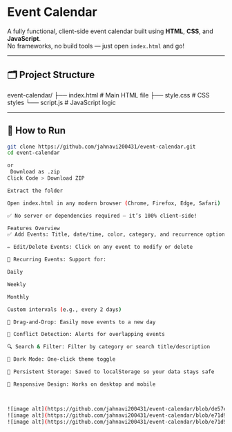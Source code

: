 ﻿# Event Calendar

 A fully functional, client-side event calendar built using **HTML**, **CSS**, and **JavaScript**.  
No frameworks, no build tools — just open `index.html` and go!

---

## 🗂️ Project Structure

event-calendar/
├── index.html # Main HTML file
├── style.css # CSS styles
└── script.js # JavaScript logic


---

## 🚀 How to Run

```bash
git clone https://github.com/jahnavi200431/event-calendar.git
cd event-calendar

or
 Download as .zip
Click Code > Download ZIP

Extract the folder

Open index.html in any modern browser (Chrome, Firefox, Edge, Safari)

✅ No server or dependencies required — it’s 100% client-side!

Features Overview
✅ Add Events: Title, date/time, color, category, and recurrence options

✏️ Edit/Delete Events: Click on any event to modify or delete

🔁 Recurring Events: Support for:

Daily

Weekly

Monthly

Custom intervals (e.g., every 2 days)

🧲 Drag-and-Drop: Easily move events to a new day

🚫 Conflict Detection: Alerts for overlapping events

🔍 Search & Filter: Filter by category or search title/description

🌙 Dark Mode: One-click theme toggle

💾 Persistent Storage: Saved to localStorage so your data stays safe

📱 Responsive Design: Works on desktop and mobile



![image alt](https://github.com/jahnavi200431/event-calendar/blob/de57e60cfe82f90c77bd090ce3c0d2a2b35068f0/event-calendar/Screenshot%202025-05-26%20222125.png)
![image alt](https://github.com/jahnavi200431/event-calendar/blob/e71d9b654bf8b6138091dc74f1a2eae23fe02ddd/event-calendar/Screenshot%202025-05-26%20222118.png)
![image alt](https://github.com/jahnavi200431/event-calendar/blob/e71d9b654bf8b6138091dc74f1a2eae23fe02ddd/event-calendar/Screenshot%202025-05-26%20222118.png)
